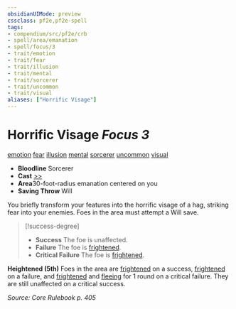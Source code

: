 ```yaml
---
obsidianUIMode: preview
cssclass: pf2e,pf2e-spell
tags:
- compendium/src/pf2e/crb
- spell/area/emanation
- spell/focus/3
- trait/emotion
- trait/fear
- trait/illusion
- trait/mental
- trait/sorcerer
- trait/uncommon
- trait/visual
aliases: ["Horrific Visage"]
---
```

# Horrific Visage *Focus 3*   
[emotion](../../rules/traits/emotion.md)  [fear](../../rules/traits/fear.md)  [illusion](../../rules/traits/illusion.md)  [mental](../../rules/traits/mental.md)  [sorcerer](../../rules/traits/sorcerer.md)  [uncommon](../../rules/traits/uncommon.md)  [visual](../../rules/traits/visual.md)  

- **Bloodline** Sorcerer
- **Cast** [>>](../../rules/core-rulebook/chapter-9-playing-the-game.md#Actions "Two-Action") 
- **Area**30-foot-radius emanation centered on you
- **Saving Throw** Will

You briefly transform your features into the horrific visage of a hag, striking fear into your enemies. Foes in the area must attempt a Will save.

> [!success-degree] 
> - **Success** The foe is unaffected.
> - **Failure** The foe is [frightened](../../rules/conditions.md#Frightened).
> - **Critical Failure** The foe is [frightened](../../rules/conditions.md#Frightened).

**Heightened (5th)** Foes in the area are [frightened](../../rules/conditions.md#Frightened) on a success, [frightened](../../rules/conditions.md#Frightened) on a failure, and [frightened](../../rules/conditions.md#Frightened) and [fleeing](../../rules/conditions.md#Fleeing) for 1 round on a critical failure. They are still unaffected on a critical success.

*Source: Core Rulebook p. 405*